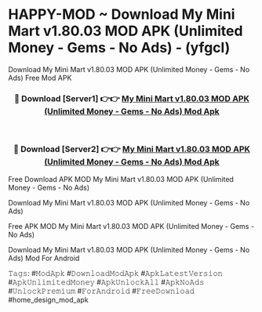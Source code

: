 # HAPPY-MOD ~ Download My Mini Mart v1.80.03 MOD APK (Unlimited Money - Gems - No Ads) - (yfgcl)
Download My Mini Mart v1.80.03 MOD APK (Unlimited Money - Gems - No Ads) Free Mod APK

<div align="center">
<h3>🔴 Download [Server1] 👉👉 <a href="https://apk-comot.site?title=My_Mini_Mart_v1.80.03_MOD_APK_(Unlimited_Money_-_Gems_-_No_Ads)">My Mini Mart v1.80.03 MOD APK (Unlimited Money - Gems - No Ads) Mod Apk</a></h3><br>

<h3>🔴 Download [Server2] 👉👉 <a href="https://apk-comot.site?title=My_Mini_Mart_v1.80.03_MOD_APK_(Unlimited_Money_-_Gems_-_No_Ads)">My Mini Mart v1.80.03 MOD APK (Unlimited Money - Gems - No Ads) Mod Apk</a></h3>
</div>


Free Download APK MOD My Mini Mart v1.80.03 MOD APK (Unlimited Money - Gems - No Ads)

Download My Mini Mart v1.80.03 MOD APK (Unlimited Money - Gems - No Ads) 

Free APK MOD My Mini Mart v1.80.03 MOD APK (Unlimited Money - Gems - No Ads) 

Download My Mini Mart v1.80.03 MOD APK (Unlimited Money - Gems - No Ads) Mod For Android

𝚃𝚊𝚐𝚜: #𝙼𝚘𝚍𝙰𝚙𝚔 #𝙳𝚘𝚠𝚗𝚕𝚘𝚊𝚍𝙼𝚘𝚍𝙰𝚙𝚔 #𝙰𝚙𝚔𝙻𝚊𝚝𝚎𝚜𝚝𝚅𝚎𝚛𝚜𝚒𝚘𝚗 #𝙰𝚙𝚔𝚄𝚗𝚕𝚒𝚖𝚒𝚝𝚎𝚍𝙼𝚘𝚗𝚎𝚢 #𝙰𝚙𝚔𝚄𝚗𝚕𝚘𝚌𝚔𝙰𝚕𝚕 #𝙰𝚙𝚔𝙽𝚘𝙰𝚍𝚜 #𝚄𝚗𝚕𝚘𝚌𝚔𝙿𝚛𝚎𝚖𝚒𝚞𝚖 #𝙵𝚘𝚛𝙰𝚗𝚍𝚛𝚘𝚒𝚍 #𝙵𝚛𝚎𝚎𝙳𝚘𝚠𝚗𝚕𝚘𝚊𝚍 #home_design_mod_apk